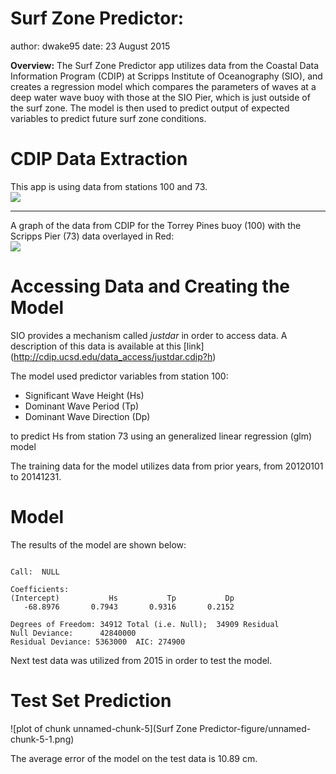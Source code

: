 Surf Zone Predictor:  
========================================================
author: dwake95
date: 23 August 2015

**Overview:** The Surf Zone Predictor app utilizes data from the Coastal Data Information Program (CDIP) at Scripps Institute of Oceanography (SIO), and creates a regression model which compares the parameters of waves at a deep water wave buoy with those at the SIO Pier, which is just outside of the surf zone.  The model is then used to predict output of expected variables to predict future surf zone conditions.

CDIP Data Extraction
========================================================

This app is using data from stations 100 and 73.  
![](http://www.cdip.ucsd.edu/historic/map/map_images/public/1,2,3/map_17.png)
***
A graph of the data from CDIP for the Torrey Pines buoy (100) with the Scripps Pier (73) data overlayed in Red:  
![](http://www.cdip.ucsd.edu/themes/media/images/plots/compendium_plot.gd?stn=100,073&stream=p1&strm=p1&yearmo=201507&pub=public&ptype=wave)

Accessing Data and Creating the Model
========================================================
SIO provides a mechanism called *justdar* in order to access data.  A description of this data is available at this [link] (http://cdip.ucsd.edu/data_access/justdar.cdip?h)

The model used predictor variables from station 100:
+ Significant Wave Height (Hs)
+ Dominant Wave Period (Tp)
+ Dominant Wave Direction (Dp)  

to predict Hs from station 73 using an generalized linear regression (glm) model 


The training data for the model utilizes data from prior years, from 20120101 to 20141231. 


Model
========================================================
The results of the model are shown below:  


```

Call:  NULL

Coefficients:
(Intercept)           Hs           Tp           Dp  
   -68.8976       0.7943       0.9316       0.2152  

Degrees of Freedom: 34912 Total (i.e. Null);  34909 Residual
Null Deviance:	    42840000 
Residual Deviance: 5363000 	AIC: 274900
```

Next test data was utilized from 2015 in order to test the model.


Test Set Prediction
========================================================

![plot of chunk unnamed-chunk-5](Surf Zone Predictor-figure/unnamed-chunk-5-1.png) 

The average error of the model on the test data is 10.89 cm.
